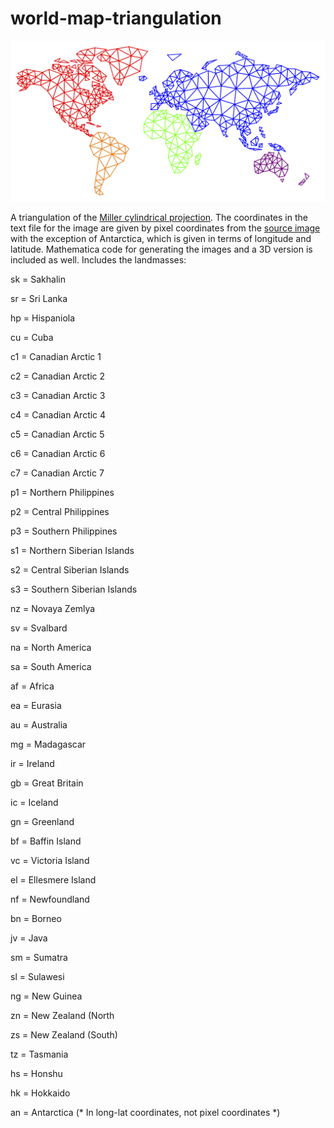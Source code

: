 # world-map-triangulation

![world_triangulation_light](https://raw.githubusercontent.com/eric-perkerson/world-map-triangulation/master/world_map_light.png)

A triangulation of the [Miller cylindrical projection](https://en.wikipedia.org/wiki/Miller_cylindrical_projection). The coordinates in the text file for the image are given by pixel coordinates from the [source image](https://en.wikipedia.org/wiki/Miller_cylindrical_projection#/media/File:Miller_projection_SW.jpg) with the exception of Antarctica, which is given in terms of longitude and latitude. Mathematica code for generating the images and a 3D version is included as well. Includes the landmasses:

sk = Sakhalin

sr = Sri Lanka

hp = Hispaniola

cu = Cuba

c1 = Canadian Arctic 1

c2 = Canadian Arctic 2

c3 = Canadian Arctic 3

c4 = Canadian Arctic 4

c5 = Canadian Arctic 5

c6 = Canadian Arctic 6

c7 = Canadian Arctic 7

p1 = Northern Philippines

p2 = Central Philippines

p3 = Southern Philippines

s1 = Northern Siberian Islands

s2 = Central Siberian Islands

s3 = Southern Siberian Islands

nz = Novaya Zemlya

sv = Svalbard

na = North America

sa = South America

af = Africa

ea = Eurasia

au = Australia

mg = Madagascar

ir = Ireland

gb = Great Britain

ic = Iceland

gn = Greenland

bf = Baffin Island

vc = Victoria Island

el = Ellesmere Island

nf = Newfoundland

bn = Borneo

jv = Java

sm = Sumatra

sl = Sulawesi

ng = New Guinea

zn = New Zealand (North

zs = New Zealand (South)

tz = Tasmania

hs = Honshu

hk = Hokkaido

an = Antarctica (* In long-lat coordinates, not pixel coordinates *)

